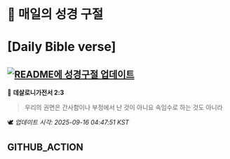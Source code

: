# 🙏 매일의 성경 구절
# [Daily Bible verse]
## [![README에 성경구절 업데이트](https://github.com/DONGSUKA/first_test/actions/workflows/update-readme-bible.yml/badge.svg)](https://github.com/DONGSUKA/first_test/actions/workflows/update-readme-bible.yml)
<!-- START_BIBLE_VERSE -->
📖 **데살로니가전서 2:3**
> 우리의 권면은 간사함이나 부정에서 난 것이 아니요 속임수로 하는 것도 아니라

🕊️ _업데이트 시각: 2025-09-16 04:47:51 KST_
  <!-- END_BIBLE_VERSE -->
## GITHUB_ACTION
